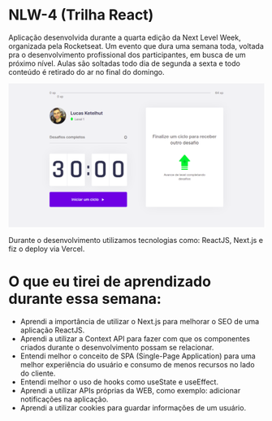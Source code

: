 # NLW-4 (Trilha React)
Aplicação desenvolvida durante a quarta edição da Next Level Week, organizada pela Rocketseat. Um evento que dura uma semana toda, voltada pra o desenvolvimento profissional dos participantes, em busca de um próximo nível. Aulas são soltadas todo dia de segunda a sexta e todo conteúdo é retirado do ar no final do domingo.

![](public/print.png)

Durante o desenvolvimento utilizamos tecnologias como: ReactJS, Next.js e fiz o deploy via Vercel.

# O que eu tirei de aprendizado durante essa semana: 
- Aprendi a importância de utilizar o Next.js para melhorar o SEO de uma aplicação ReactJS.
- Aprendi a utilizar a Context API para fazer com que os componentes criados durante o desenvolvimento possam se relacionar.
- Entendi melhor o conceito de SPA (Single-Page Application) para uma melhor experiência do usuário e consumo de menos recursos no lado do cliente.
- Entendi melhor o uso de hooks como useState e useEffect.
- Aprendi a utilizar APIs próprias da WEB, como exemplo: adicionar notificações na aplicação.
- Aprendi a utilizar cookies para guardar informações de um usuário.
